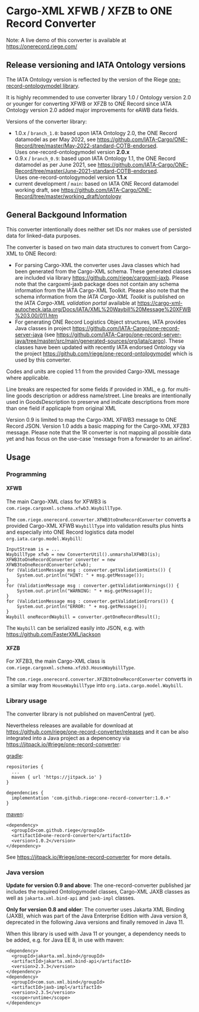 # Cargo-XML XFWB / XFZB to ONE Record Converter
Note: A live demo of this converter is available at https://onerecord.riege.com/

## Release versioning and IATA Ontology versions

The IATA Ontology version is reflected by the version of the Riege [one-record-ontologymodel library](https://github.com/riege/one-record-ontologymodel).

It is highly recommended to use converter library 1.0 / Ontology version 2.0 or younger for 
converting XFWB or XFZB to ONE Record since IATA Ontology version 2.0 added major improvements for 
eAWB data fields.

Versions of the converter library:
* 1.0.x / `branch_1.0`: based upon IATA Ontology 2.0, the ONE Record datamodel as per May 2022, see https://github.com/IATA-Cargo/ONE-Record/tree/master/May-2022-standard-COTB-endorsed.
  <br>Uses one-record-ontologymodel version **2.0.x**
* 0.9.x / `branch_0.9`: based upon IATA Ontology 1.1, the ONE Record datamodel as per June 2021, see https://github.com/IATA-Cargo/ONE-Record/tree/master/June-2021-standard-COTB-endorsed.
  <br>Uses one-record-ontologymodel version **1.1.x**
* current development / `main`: based on IATA ONE Record datamodel working draft, see https://github.com/IATA-Cargo/ONE-Record/tree/master/working_draft/ontology

## General Backgound Information
This converter intentionally does neither set IDs nor makes use of persisted data for linked-data purposes.

The converter is based on two main data structures to convert from Cargo-XML to ONE Record:

* For parsing Cargo-XML the converter uses Java classes which had been generated from the 
  Cargo-XML schema. These generated classes are included via library
  https://github.com/riege/cargoxml-jaxb.
  Please note that the cargoxml-jaxb package does not contain any schema information from the IATA Cargo-XML
  Toolkit.
  Please also note that the schema information from 
  the _IATA Cargo-XML Toolkit_ is published on 
  the _IATA Cargo-XML validation portal_ available at
  https://cargo-xml-autocheck.iata.org/Docs/IATA/XML%20Waybill%20Message%20XFWB%203.00/011.htm
* For generating ONE Record Logistics Object structures, IATA provides Java classes 
  in project https://github.com/IATA-Cargo/one-record-server-java 
  (see https://github.com/IATA-Cargo/one-record-server-java/tree/master/src/main/generated-sources/org/iata/cargo).
  These classes have been updated with recently IATA endorsed Ontology via the project 
  https://github.com/riege/one-record-ontologymodel which is used by this converter.

Codes and units are copied 1:1 from the provided Cargo-XML message where applicable.

Line breaks are respected for some fields if provided in XML, e.g. for multi-line goods description or address name/street. Line breaks are intentionally used in GoodsDescription to preserve and indicate descriptions from more than one field if applicaple from original XML

Version 0.9 is limited to map the Cargo-XML XFWB3 message to ONE Record JSON.
Version 1.0 adds a basic mapping for the Cargo-XML XFZB3 message.
Please note that the 1R converter is not mapping all possible data yet and has focus on the use-case 'message from a forwarder to an airline'.

## Usage

### Programming 

#### XFWB
The main Cargo-XML class for XFWB3 is `com.riege.cargoxml.schema.xfwb3.WaybillType`.

The `com.riege.onerecord.converter.XFWB3toOneRecordConverter` converts a provided 
Cargo-XML XFWB `WaybillType`
into validation results plus hints and especially into ONE Record logistics data model
`org.iata.cargo.model.Waybill`:

    InputStream is = ...
    WaybillType xfwb = new ConverterUtil().unmarshalXFWB3(is);
    XFWB3toOneRecordConverter converter = new XFWB3toOneRecordConverter(xfwb);
    for (ValidationMessage msg : converter.getValidationHints()) {
        System.out.println("HINT: " + msg.getMessage());
    }
    for (ValidationMessage msg : converter.getValidationWarnings()) {
        System.out.println("WARNING: " + msg.getMessage());
    }
    for (ValidationMessage msg : converter.getValidationErrors()) {
        System.out.println("ERROR: " + msg.getMessage());
    }
    Waybill oneRecordWaybill = converter.getOneRecordResult();

The `Waybill` can be serialized easily into JSON, e.g. with https://github.com/FasterXML/jackson

#### XFZB
For XFZB3, the main Cargo-XML class is `com.riege.cargoxml.schema.xfzb3.HouseWaybillType`.

The `com.riege.onerecord.converter.XFZB3toOneRecordConverter` converts in a similar way
from `HouseWaybillType` into `org.iata.cargo.model.Waybill`.

### Library usage
The converter library is not published on mavenCentral (yet).

Nevertheless releases are available for download at https://github.com/riege/one-record-converter/releases 
and it can be also integrated into a Java project as a depencency via https://jitpack.io/#riege/one-record-converter:

[gradle](https://gradle.org/):

    repositories {
      ...
      maven { url 'https://jitpack.io' }
    }

    dependencies {
      implementation 'com.github.riege:one-record-converter:1.0.+'
    }

[maven](https://maven.apache.org):

    <dependency>
      <groupId>com.github.riege</groupId>
      <artifactId>one-record-converter</artifactId>
      <version>1.0.2</version>
    </dependency>

See https://jitpack.io/#riege/one-record-converter for more details.

### Java version
**Update for version 0.9 and above**: The one-record-converter published jar includes 
the required Ontologymodel classes, Cargo-XML JAXB classes as well as 
`jakarta.xml.bind-api` and `jaxb-impl` classes. 


**Only for version 0.8 and older**:
The converter uses Jakarta XML Binding (JAXB), which was part of 
the Java Enterprise Edition with Java version 8,
deprecated in the following Java versions and finally removed in Java 11.

When this library is used with Java 11 or younger, a dependency needs to be added,
e.g. for Java EE 8, in use with maven:

    <dependency>
      <groupId>jakarta.xml.bind</groupId>
      <artifactId>jakarta.xml.bind-api</artifactId>
      <version>2.3.3</version>
    </dependency>
    <dependency>
      <groupId>com.sun.xml.bind</groupId>
      <artifactId>jaxb-impl</artifactId>
      <version>2.3.5</version>
      <scope>runtime</scope>
    </dependency>
